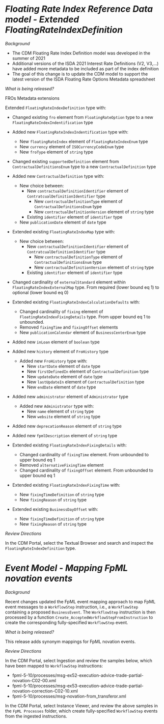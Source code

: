 # *Floating Rate Index Reference Data model - Extended FloatingRateIndexDefinition*

_Background_

- The CDM Floating Rate Index Definition model was developed in the summer of 2021
- Additional versions of the ISDA 2021 Interest Rate Definitions (V2, V3,…) have added more metadata to be included as part of the index definition
- The goal of this change is to update the CDM model to support the latest version of the ISDA Floating Rate Options Metadata spreadsheet

_What is being released?_

FROs Metadata extensions

Extended `FloatingRateIndexDefinition` type with: 

- Changed existing `fro` element from `FloatingRateOption` type to a new `FloatingRateIndexIndentification` type
- Added new `FloatingRateIndexIndentification` type with:
    - New `floatingRateIndex` element of `FloatingRateIndexEnum` type
    - New `currency` element of `ISOCurrencyCodeEnum` type
    - New `froType` element of `string` type
    
- Changed existing `supportedDefinition` element from `ContractualDefinitionsEnum` type to a new `ContractualDefinition` type
- Added new `ContractualDefinition` type with:
    - New choice between:
        - New `contractualDefinitionIdentifier` element of `ContratcualDefinitionIdentifier` type
            - New `contractualDefinitionType` element of `ContractualDefinitionsEnum` type
            - New `contractualDefinitionVersion` element of `string` type
        - Existing `identifier` element of `identifier` type
    - New `publicationDate` element of `date` type
   
- Extended existing `FloatingRateIndexMap` type with:   
    - New choice between:
        - New `contractualDefinitionIdentifier` element of `ContratcualDefinitionIdentifier` type
            - New `contractualDefinitionType` element of `ContractualDefinitionsEnum` type
            - New `contractualDefinitionVersion` element of `string` type
        - Existing `identifier` element of `identifier` type
        
- Changed cardinality of `externalStandard` element within `FloatingRateIndexExternalMap` type. From required (lower bound eq 1) to optional (lower bound eq 0)

- Extended existing `FloatingRateIndexCalculationDefaults` with:
    - Changed cardinality of `fixing` element of `FloatingRateIndexFixingDetails` type. From upper bound eq 1 to unbounded.
    - Removed `fixingTime` and `fixingOffset` elements
    - New `publicationCalendar` element of `BusinessCenterEnum` type
    
- Added new `inLoan` element of `boolean` type

- Added new `history` element of `FroHistory` type
    - Added new `FroHistory` type with:
        - New `startDate` element of `date` type
        - New `firstDefinedIn` element of `ContractualDefinition` type
        - New `updateDate` element of `date` type
        - New `lastUpdateIn` element of `ContractualDefinition` type
        - New `endDate` element of `date` type

- Added new `administrator` element of `Administrator` type
    - Added new `Administrator` type with:
        - New `name` element of `string` type
        - New `website` element of `string` type
        
- Added new `deprecationReason` element of `string` type

- Added new `fpmlDescription` element of `string` type

- Extended existing `FloatingRateIndexFixingDetails` with:
    - Changed cardinality of `fixingTime` element. From unbounded to upper bound eq 1
    - Removed `alternativeFixingTime` element
    - Changed cardinality of `fixingOffset` element. From unbounded to upper bound eq 1
                        
- Extended existing `FloatingRateIndexFixingTime` with:
    - New `fixingTimeDefinition` of `string` type
    - New `fixingReason` of `string` type

- Extended existing `BusinessDayOffset` with:
    - New `fixingTimeDefinition` of `string` type
    - New `fixingReason` of `string` type
       
_Review Directions_

In the CDM Portal, select the Textual Browser and search and inspect the `FloatingRateIndexDefinition` type.

# *Event Model - Mapping FpML novation events*

_Background_

Recent changes updated the FpML event mapping approach to map FpML event messages to a `WorkflowStep` instruction, i.e., a `WorkflowStep` containing a proposed `BusinessEvent`. The `WorkflowStep` instruction is then processed by a function `Create_AcceptedWorkflowStepFromInstruction` to create the corresponding fully-specified `WorkflowStep` event.

_What is being released?_

This release adds synonym mappings for FpML novation events.

_Review Directions_

In the CDM Portal, select Ingestion and review the samples below, which have been mapped to `WorkflowStep` instructions:

- fpml-5-10/processes/msg-ex52-execution-advice-trade-partial-novation-C02-00.xml
- fpml-5-10/processes/msg-ex53-execution-advice-trade-partial-novation-correction-C02-10.xml
- fpml-5-10/processes/msg-novation-from_transferor.xml

In the CDM Portal, select Instance Viewer, and review the above samples in the `FpML Processes` folder, which create fully-specified `WorkflowStep` events from the ingested instructions.
